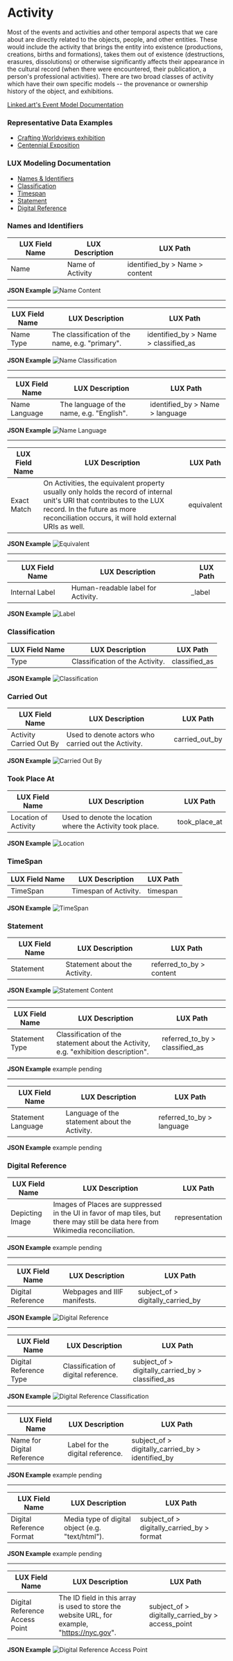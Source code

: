 # Activity

Most of the events and activities and other temporal aspects that we care about are directly related to the objects, people, and other entities. These would include the activity that brings the entity into existence (productions, creations, births and formations), takes them out of existence (destructions, erasures, dissolutions) or otherwise significantly affects their appearance in the cultural record (when there were encountered, their publication, a person's professional activities). There are two broad classes of activity which have their own specific models -- the provenance or ownership history of the object, and exhibitions.

[Linked.art's Event Model Documentation](https://linked.art/model/event/)

### Representative Data Examples

- [Crafting Worldviews exhibition](https://lux.collections.yale.edu/data/activity/67d76666-c786-4dfd-b669-8a8081c13233)
- [Centennial Exposition](https://lux-front-tst.collections.yale.edu/data/activity/6bebc918-a857-45b4-8e47-ec48e2fdd7bc)

 

### LUX Modeling Documentation

- [Names & Identifiers](#names-and-identifiers)
- [Classification](#classification)
- [Timespan](#timespan)
- [Statement](#statement)
- [Digital Reference](#digital-reference)



### Names and Identifiers

| LUX Field Name | LUX Description | LUX Path |
| -------------- | --------------- | -------- |
| Name | Name of Activity | identified_by > Name > content |

**JSON Example**
![Name Content](assets/Activity/name-content.png)

---

| LUX Field Name | LUX Description | LUX Path |
| -------------- | --------------- | -------- |
| Name Type | The classification of the name, e.g. "primary". | identified_by > Name > classified_as |

**JSON Example**
![Name Classification](assets/Activity/name-classification.png)

---

| LUX Field Name | LUX Description | LUX Path |
| -------------- | --------------- | -------- |
| Name Language | The language of the name, e.g. "English". | identified_by > Name > language |

**JSON Example**
![Name Language](assets/Activity/name-language.png)

---

| LUX Field Name | LUX Description | LUX Path |
| -------------- | --------------- | -------- |
| Exact Match | On Activities, the equivalent property usually only holds the record of internal unit's URI that contributes to the LUX record. In the future as more reconciliation occurs, it will hold external URIs as well.  | equivalent |

**JSON Example**
![Equivalent](assets/Activity/equivalent.png)

---

| LUX Field Name | LUX Description | LUX Path |
| -------------- | --------------- | -------- |
| Internal Label | Human-readable label for Activity. | _label |

**JSON Example**
![Label](assets/Activity/label.png)


### Classification

| LUX Field Name | LUX Description | LUX Path |
| -------------- | --------------- | -------- |
| Type | Classification of the Activity. | classified_as |

**JSON Example**
![Classification](assets/Activity/classified-as.png)

### Carried Out

| LUX Field Name | LUX Description | LUX Path |
| -------------- | --------------- | -------- |
| Activity Carried Out By| Used to denote actors who carried out the Activity. | carried_out_by |

**JSON Example**
![Carried Out By](assets/Activity/carriedoutby.png)

### Took Place At

| LUX Field Name | LUX Description | LUX Path |
| -------------- | --------------- | -------- |
| Location of Activity  | Used to denote the location where the Activity took place. | took_place_at |

**JSON Example**
![Location](assets/Activity/location.png)

### TimeSpan

| LUX Field Name | LUX Description | LUX Path |
| -------------- | --------------- | -------- |
| TimeSpan | Timespan of Activity.  | timespan |

**JSON Example**
![TimeSpan](assets/Activity/timespan.png)


### Statement

| LUX Field Name | LUX Description | LUX Path |
| -------------- | --------------- | -------- |
| Statement | Statement about the Activity. | referred_to_by > content |

**JSON Example**
![Statement Content](assets/Activity/statement-content.png)

---

| LUX Field Name | LUX Description | LUX Path |
| -------------- | --------------- | -------- |
| Statement Type | Classification of the statement about the Activity, e.g. "exhibition description". | referred_to_by > classified_as |

**JSON Example**
example pending

---

| LUX Field Name | LUX Description | LUX Path |
| -------------- | --------------- | -------- |
| Statement Language | Language of the statement about the Activity.| referred_to_by > language |

**JSON Example**
example pending

### Digital Reference

| LUX Field Name | LUX Description | LUX Path |
| -------------- | --------------- | -------- |
| Depicting Image | Images of Places are suppressed in the UI in favor of map tiles, but there may still be data here from Wikimedia reconciliation. | representation |

**JSON Example**
example pending

---

| LUX Field Name | LUX Description | LUX Path |
| -------------- | --------------- | -------- |
| Digital Reference | Webpages and IIIF manifests. | subject_of > digitally_carried_by |

**JSON Example**
![Digital Reference](assets/Place/digitalreference.png)

---

| LUX Field Name | LUX Description | LUX Path |
| -------------- | --------------- | -------- |
| Digital Reference Type | Classification of digital reference. | subject_of > digitally_carried_by > classified_as |

**JSON Example**
![Digital Reference Classification](assets/Place/digitalreference-classification.png)

---

| LUX Field Name | LUX Description | LUX Path |
| -------------- | --------------- | -------- |
| Name for Digital Reference | Label for the digital reference. | subject_of > digitally_carried_by > identified_by |

**JSON Example**
example pending

---

| LUX Field Name | LUX Description | LUX Path |
| -------------- | --------------- | -------- |
| Digital Reference Format | Media type of digital object (e.g. "text/html"). | subject_of > digitally_carried_by > format |

**JSON Example**
example pending

---

| LUX Field Name | LUX Description | LUX Path |
| -------------- | --------------- | -------- |
| Digital Reference Access Point | The ID field in this array is used to store the website URL, for example, "https://nyc.gov". | subject_of > digitally_carried_by > access_point |

**JSON Example**
![Digital Reference Access Point](assets/Place/digitalreference-accesspoint.png)


